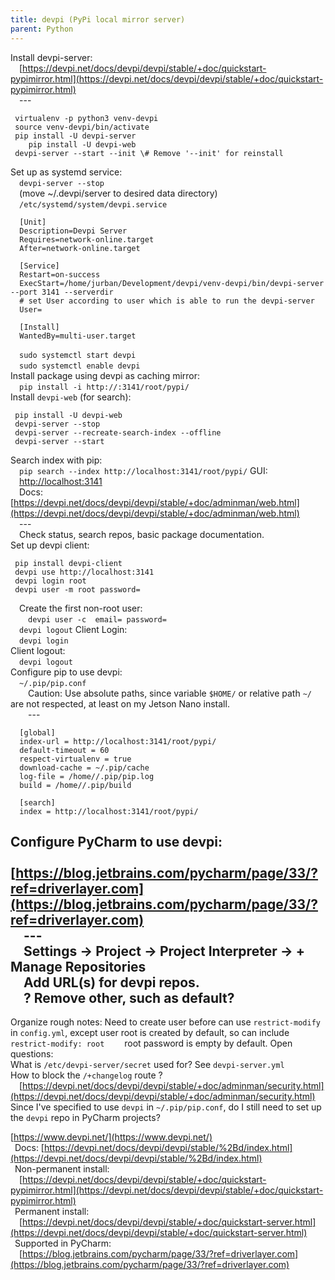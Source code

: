 ```yaml
---
title: devpi (PyPi local mirror server)
parent: Python
---
```


Install devpi-server:  
 [https://devpi.net/docs/devpi/devpi/stable/+doc/quickstart-pypimirror.html](https://devpi.net/docs/devpi/devpi/stable/+doc/quickstart-pypimirror.html)  
 ---  
```
 virtualenv -p python3 venv-devpi  
 source venv-devpi/bin/activate  
 pip install -U devpi-server  
    pip install -U devpi-web  
 devpi-server --start --init \# Remove '--init' for reinstall  
```
Set up as systemd service:  
 `devpi-server --stop`  
 \(move ~/.devpi/server to desired data directory\)  
 `/etc/systemd/system/devpi.service`  
```
  [Unit]  
  Description=Devpi Server  
  Requires=network-online.target  
  After=network-online.target  

  [Service]  
  Restart=on-success  
  ExecStart=/home/jurban/Development/devpi/venv-devpi/bin/devpi-server --port 3141 --serverdir   
  # set User according to user which is able to run the devpi-server  
  User=  

  [Install]  
  WantedBy=multi-user.target
```  
 `sudo systemctl start devpi`  
 `sudo systemctl enable devpi`  
Install package using devpi as caching mirror:  
 `pip install -i http://:3141/root/pypi/`   
Install `devpi-web` \(for search\):  
```
 pip install -U devpi-web  
 devpi-server --stop  
 devpi-server --recreate-search-index --offline  
 devpi-server --start  
```
Search index with pip:  
 `pip search --index http://localhost:3141/root/pypi/`
GUI:  
 [http://localhost:3141](http://localhost:3141)  
 Docs: [https://devpi.net/docs/devpi/devpi/stable/+doc/adminman/web.html](https://devpi.net/docs/devpi/devpi/stable/+doc/adminman/web.html)  
 ---  
 Check status, search repos, basic package documentation.  
Set up devpi client:  
```
 pip install devpi-client  
 devpi use http://localhost:3141
 devpi login root  
 devpi user -m root password=
```  
 Create the first non-root user:  
  `devpi user -c  email= password=`  
 `devpi logout`
Client Login:  
 `devpi login`   
Client logout:  
 `devpi logout`  
Configure pip to use devpi:  
 `~/.pip/pip.conf`  
  Caution: Use absolute paths, since variable `$HOME/` or relative path `~/` are not respected, at least on my Jetson Nano install.  
  ---  
```
  [global]  
  index-url = http://localhost:3141/root/pypi/  
  default-timeout = 60  
  respect-virtualenv = true  
  download-cache = ~/.pip/cache  
  log-file = /home//.pip/pip.log  
  build = /home//.pip/build  

  [search]  
  index = http://localhost:3141/root/pypi/
```
Configure PyCharm to use devpi:  
 [https://blog.jetbrains.com/pycharm/page/33/?ref=driverlayer.com](https://blog.jetbrains.com/pycharm/page/33/?ref=driverlayer.com)  
 ---  
 Settings -&gt; Project -&gt; Project Interpreter -&gt; + Manage Repositories  
 Add URL\(s\) for devpi repos.  
 ? Remove other, such as default?  
---  
Organize rough notes:
 Need to create user before can use `restrict-modify` in `config.yml`, except user root is created by default, so can include `restrict-modify: root`
   root password is empty by default.
 Open questions:  
 What is `/etc/devpi-server/secret` used for? See `devpi-server.yml`  
 How to block the `/+changelog` route ?  
  [https://devpi.net/docs/devpi/devpi/stable/+doc/adminman/security.html](https://devpi.net/docs/devpi/devpi/stable/+doc/adminman/security.html)  
 Since I've specified to use `devpi` in `~/.pip/pip.conf`, do I still need to set up the `devpi` repo in PyCharm projects?  

[https://www.devpi.net/](https://www.devpi.net/)  
  Docs: [https://devpi.net/docs/devpi/devpi/stable/%2Bd/index.html](https://devpi.net/docs/devpi/devpi/stable/%2Bd/index.html)  
  Non-permanent install:  
   [https://devpi.net/docs/devpi/devpi/stable/+doc/quickstart-pypimirror.html](https://devpi.net/docs/devpi/devpi/stable/+doc/quickstart-pypimirror.html)  
  Permanent install:  
   [https://devpi.net/docs/devpi/devpi/stable/+doc/quickstart-server.html](https://devpi.net/docs/devpi/devpi/stable/+doc/quickstart-server.html)  
  Supported in PyCharm:  
   [https://blog.jetbrains.com/pycharm/page/33/?ref=driverlayer.com](https://blog.jetbrains.com/pycharm/page/33/?ref=driverlayer.com)
